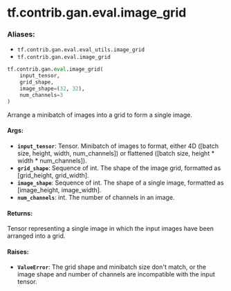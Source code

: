 <div itemscope itemtype="http://developers.google.com/ReferenceObject">
<meta itemprop="name" content="tf.contrib.gan.eval.image_grid" />
<meta itemprop="path" content="Stable" />
</div>

# tf.contrib.gan.eval.image_grid

### Aliases:

* `tf.contrib.gan.eval.eval_utils.image_grid`
* `tf.contrib.gan.eval.image_grid`

``` python
tf.contrib.gan.eval.image_grid(
    input_tensor,
    grid_shape,
    image_shape=(32, 32),
    num_channels=3
)
```

Arrange a minibatch of images into a grid to form a single image.

#### Args:

* <b>`input_tensor`</b>: Tensor. Minibatch of images to format, either 4D
      ([batch size, height, width, num_channels]) or flattened
      ([batch size, height * width * num_channels]).
* <b>`grid_shape`</b>: Sequence of int. The shape of the image grid,
      formatted as [grid_height, grid_width].
* <b>`image_shape`</b>: Sequence of int. The shape of a single image,
      formatted as [image_height, image_width].
* <b>`num_channels`</b>: int. The number of channels in an image.


#### Returns:

Tensor representing a single image in which the input images have been
arranged into a grid.


#### Raises:

* <b>`ValueError`</b>: The grid shape and minibatch size don't match, or the image
      shape and number of channels are incompatible with the input tensor.